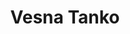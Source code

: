 ---
SICRIS: null
draft: false
fixName: vesna_tanko
lab: Laboratorij za bioinformatiko
labPos: Član laboratorija
location: R3.22 - Laboratorij LB
mailInfo: vesna.tanko@fri.uni-lj.si
officeHours: null
profName: asist. Vesna Tanko
profTitle: Raziskovalec
telephoneInfo: null
title: Vesna Tanko
---